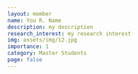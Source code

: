 ```yaml
---
layout: member
name: You R. Name
description: my description
research_interest: my research interest
img: assets/img/12.jpg
importance: 1
category: Master Students
page: false
---
```



